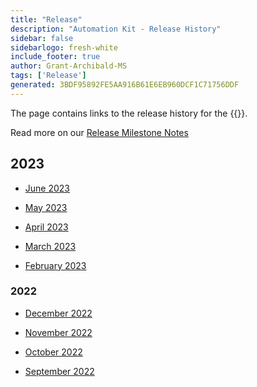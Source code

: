 ```yaml
---
title: "Release"
description: "Automation Kit - Release History"
sidebar: false
sidebarlogo: fresh-white
include_footer: true
author: Grant-Archibald-MS
tags: ['Release']
generated: 3BDF95892FE5AA916B61E6EB960DCF1C71756DDF
---
```


The page contains links to the release history for the {{<product-name>}}.

Read more on our [Release Milestone Notes](/en-gb/releases/milestones)

## 2023

- [June 2023](/en-gb/releases/june-2023)

- [May 2023](/en-gb/releases/may-2023)

- [April 2023](/en-gb/releases/april-2023)

- [March 2023](/en-gb/releases/march-2023)

- [February 2023](/en-gb/releases/february-2023)

### 2022

- [December 2022](/en-gb/releases/december-2022)

- [November 2022](/en-gb/releases/november-2022)

- [October 2022](/en-gb/releases/october-2022)

- [September 2022](/en-gb/releases/september-2022)
